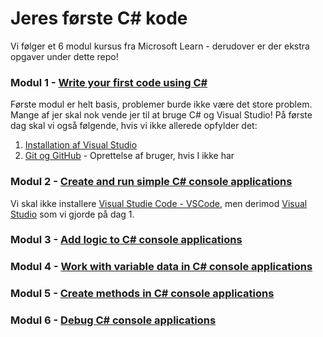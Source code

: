 # Jeres første C# kode 

Vi følger et 6 modul kursus fra Microsoft Learn - derudover er der ekstra opgaver under dette repo! 

### Modul 1 - [Write your first code using C#](https://learn.microsoft.com/en-us/training/paths/get-started-c-sharp-part-1/)

Første modul er helt basis, problemer burde ikke være det store problem. Mange af jer skal nok vende jer til at bruge C# og Visual Studio!
På første dag skal vi også følgende, hvis vi ikke allerede opfylder det: 
1.  [Installation af Visual Studio](https://www.notion.so/Installation-af-Visual-Studio-3fce612556a54e939e01e0b63ed2135c?pvs=21) 
2. [Git og GitHub](https://www.notion.so/Git-og-GitHub-e768b5be2bff49c9b7dda29302588f3b?pvs=21) - Oprettelse af bruger, hvis I ikke har

### Modul 2 - [Create and run simple C# console applications](https://learn.microsoft.com/en-us/training/paths/get-started-c-sharp-part-2/)

Vi skal ikke installere [Visual Studie Code - VSCode](https://www.notion.so/mercantec/Visual-Studie-Code-VSCode-7ae261e136d24ffe851bd290a260976d?pvs=4), men derimod [Visual Studio](https://www.notion.so/mercantec/Visual-Studio-233c96d7687a4594bd670674e3cf39dc?pvs=4) som vi gjorde på dag 1. 

### Modul 3 - [Add logic to C# console applications](https://learn.microsoft.com/en-us/training/paths/get-started-c-sharp-part-3/)

### Modul 4 - [Work with variable data in C# console applications](https://learn.microsoft.com/en-us/training/paths/get-started-c-sharp-part-4/)

### Modul 5 - [Create methods in C# console applications](https://learn.microsoft.com/en-us/training/paths/get-started-c-sharp-part-5/)

### Modul 6 - [Debug C# console applications](https://learn.microsoft.com/en-us/training/paths/get-started-c-sharp-part-6/)
